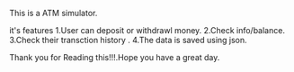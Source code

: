 This is a ATM simulator.

it's features 
1.User can deposit or withdrawl money.
2.Check info/balance.
3.Check their transction history .
4.The data is saved using json.

Thank you for Reading this!!!.Hope you have a great day.

